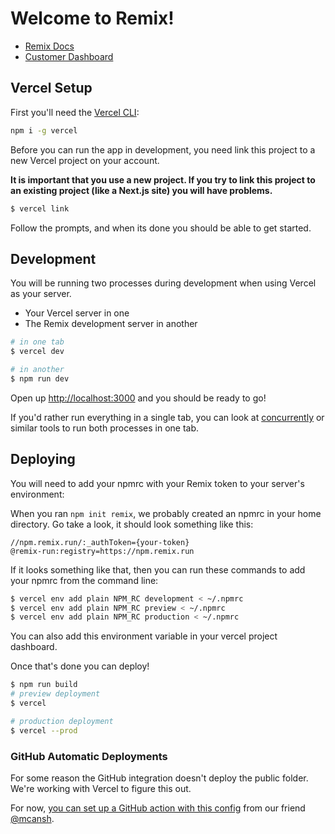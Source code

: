 # Welcome to Remix!

- [Remix Docs](https://docs.remix.run)
- [Customer Dashboard](https://remix.run/dashboard)

## Vercel Setup

First you'll need the [Vercel CLI](https://vercel.com/docs/cli):

```sh
npm i -g vercel
```

Before you can run the app in development, you need link this project to a new Vercel project on your account.

**It is important that you use a new project. If you try to link this project to an existing project (like a Next.js site) you will have problems.**

```sh
$ vercel link
```

Follow the prompts, and when its done you should be able to get started.

## Development

You will be running two processes during development when using Vercel as your server.

- Your Vercel server in one
- The Remix development server in another

```sh
# in one tab
$ vercel dev

# in another
$ npm run dev
```

Open up [http://localhost:3000](http://localhost:3000) and you should be ready to go!

If you'd rather run everything in a single tab, you can look at [concurrently](https://npm.im/concurrently) or similar tools to run both processes in one tab.

## Deploying

You will need to add your npmrc with your Remix token to your server's environment:

When you ran `npm init remix`, we probably created an npmrc in your home directory. Go take a look, it should look something like this:

```
//npm.remix.run/:_authToken={your-token}
@remix-run:registry=https://npm.remix.run
```

If it looks something like that, then you can run these commands to add your npmrc from the command line:

```bash
$ vercel env add plain NPM_RC development < ~/.npmrc
$ vercel env add plain NPM_RC preview < ~/.npmrc
$ vercel env add plain NPM_RC production < ~/.npmrc
```

You can also add this environment variable in your vercel project dashboard.

Once that's done you can deploy!

```sh
$ npm run build
# preview deployment
$ vercel

# production deployment
$ vercel --prod
```

### GitHub Automatic Deployments

For some reason the GitHub integration doesn't deploy the public folder. We're working with Vercel to figure this out.

For now, [you can set up a GitHub action with this config](https://gist.github.com/mcansh/91f8effda798b41bb373351fad217070) from our friend [@mcansh](https://github.com/mcansh).
